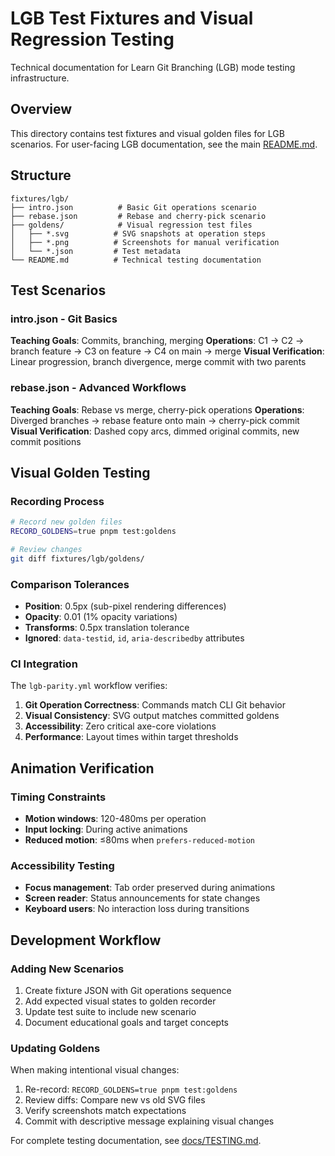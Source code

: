 # LGB Test Fixtures and Visual Regression Testing

Technical documentation for Learn Git Branching (LGB) mode testing infrastructure.

## Overview

This directory contains test fixtures and visual golden files for LGB scenarios. For user-facing LGB documentation, see the main [README.md](../../README.md#-learn-git-branching-mode).

## Structure

```
fixtures/lgb/
├── intro.json          # Basic Git operations scenario
├── rebase.json         # Rebase and cherry-pick scenario
├── goldens/            # Visual regression test files
│   ├── *.svg          # SVG snapshots at operation steps
│   ├── *.png          # Screenshots for manual verification
│   └── *.json         # Test metadata
└── README.md          # Technical testing documentation
```

## Test Scenarios

### intro.json - Git Basics
**Teaching Goals**: Commits, branching, merging
**Operations**: C1 → C2 → branch feature → C3 on feature → C4 on main → merge
**Visual Verification**: Linear progression, branch divergence, merge commit with two parents

### rebase.json - Advanced Workflows  
**Teaching Goals**: Rebase vs merge, cherry-pick operations
**Operations**: Diverged branches → rebase feature onto main → cherry-pick commit
**Visual Verification**: Dashed copy arcs, dimmed original commits, new commit positions

## Visual Golden Testing

### Recording Process
```bash
# Record new golden files
RECORD_GOLDENS=true pnpm test:goldens

# Review changes
git diff fixtures/lgb/goldens/
```

### Comparison Tolerances
- **Position**: 0.5px (sub-pixel rendering differences)
- **Opacity**: 0.01 (1% opacity variations)
- **Transforms**: 0.5px translation tolerance
- **Ignored**: `data-testid`, `id`, `aria-describedby` attributes

### CI Integration
The `lgb-parity.yml` workflow verifies:
1. **Git Operation Correctness**: Commands match CLI Git behavior
2. **Visual Consistency**: SVG output matches committed goldens  
3. **Accessibility**: Zero critical axe-core violations
4. **Performance**: Layout times within target thresholds

## Animation Verification

### Timing Constraints
- **Motion windows**: 120-480ms per operation
- **Input locking**: During active animations
- **Reduced motion**: ≤80ms when `prefers-reduced-motion`

### Accessibility Testing
- **Focus management**: Tab order preserved during animations
- **Screen reader**: Status announcements for state changes
- **Keyboard users**: No interaction loss during transitions

## Development Workflow

### Adding New Scenarios
1. Create fixture JSON with Git operations sequence
2. Add expected visual states to golden recorder
3. Update test suite to include new scenario
4. Document educational goals and target concepts

### Updating Goldens
When making intentional visual changes:
1. Re-record: `RECORD_GOLDENS=true pnpm test:goldens`
2. Review diffs: Compare new vs old SVG files
3. Verify screenshots match expectations
4. Commit with descriptive message explaining visual changes

For complete testing documentation, see [docs/TESTING.md](../../docs/TESTING.md).
